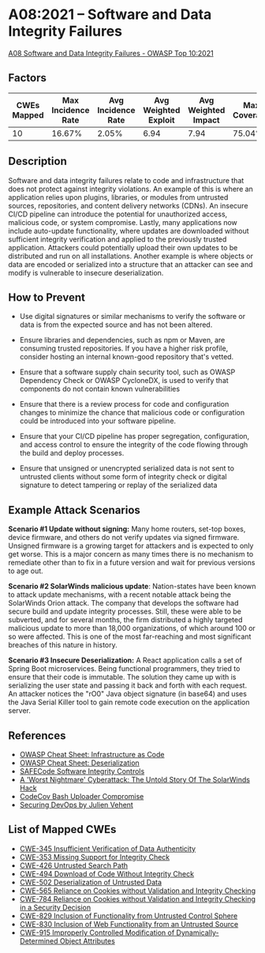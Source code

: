 # A08:2021 – Software and Data Integrity Failures

[A08 Software and Data Integrity Failures - OWASP Top 10:2021](https://owasp.org/Top10/A08_2021-Software_and_Data_Integrity_Failures/)

## Factors

| CWEs Mapped | Max Incidence Rate | Avg Incidence Rate | Avg Weighted Exploit | Avg Weighted Impact | Max Coverage | Avg Coverage | Total Occurrences | Total CVEs  |
|-------------|--------------------|--------------------|----------------------|---------------------|--------------|--------------|-------------------|-------------|
| 10          | 16.67%             | 2.05%              | 6.94                 | 7.94                | 75.04%       | 45.35%       | 47,972            | 1,152       |

## Description

Software and data integrity failures relate to code and infrastructure that does not protect against integrity violations. An example of this is where an application relies upon plugins, libraries, or modules from untrusted sources, repositories, and content delivery networks (CDNs). An insecure CI/CD pipeline can introduce the potential for unauthorized access, malicious code, or system compromise. Lastly, many applications now include auto-update functionality, where updates are downloaded without sufficient integrity verification and applied to the previously trusted application. Attackers could potentially upload their own updates to be distributed and run on all installations. Another example is where objects or data are encoded or serialized into a structure that an attacker can see and modify is vulnerable to insecure deserialization.

## How to Prevent

- Use digital signatures or similar mechanisms to verify the software or data is from the expected source and has not been altered.

- Ensure libraries and dependencies, such as npm or Maven, are consuming trusted repositories. If you have a higher risk profile, consider hosting an internal known-good repository that's vetted.

- Ensure that a software supply chain security tool, such as OWASP Dependency Check or OWASP CycloneDX, is used to verify that components do not contain known vulnerabilities

- Ensure that there is a review process for code and configuration changes to minimize the chance that malicious code or configuration could be introduced into your software pipeline.

- Ensure that your CI/CD pipeline has proper segregation, configuration, and access control to ensure the integrity of the code flowing through the build and deploy processes.

- Ensure that unsigned or unencrypted serialized data is not sent to untrusted clients without some form of integrity check or digital signature to detect tampering or replay of the serialized data
    

## Example Attack Scenarios

**Scenario #1 Update without signing:** Many home routers, set-top boxes, device firmware, and others do not verify updates via signed firmware. Unsigned firmware is a growing target for attackers and is expected to only get worse. This is a major concern as many times there is no mechanism to remediate other than to fix in a future version and wait for previous versions to age out.

**Scenario #2 SolarWinds malicious update**: Nation-states have been known to attack update mechanisms, with a recent notable attack being the SolarWinds Orion attack. The company that develops the software had secure build and update integrity processes. Still, these were able to be subverted, and for several months, the firm distributed a highly targeted malicious update to more than 18,000 organizations, of which around 100 or so were affected. This is one of the most far-reaching and most significant breaches of this nature in history.

**Scenario #3 Insecure Deserialization:** A React application calls a set of Spring Boot microservices. Being functional programmers, they tried to ensure that their code is immutable. The solution they came up with is serializing the user state and passing it back and forth with each request. An attacker notices the "rO0" Java object signature (in base64) and uses the Java Serial Killer tool to gain remote code execution on the application server.

## References

- [OWASP Cheat Sheet: Infrastructure as Code](https://cheatsheetseries.owasp.org/cheatsheets/Infrastructure_as_Code_Security_Cheat_Sheet.html)
- [OWASP Cheat Sheet: Deserialization](https://www.owasp.org/index.php/Deserialization_Cheat_Sheet)
- [SAFECode Software Integrity Controls](https://safecode.org/publication/SAFECode_Software_Integrity_Controls0610.pdf)
- [A 'Worst Nightmare' Cyberattack: The Untold Story Of The SolarWinds Hack](https://www.npr.org/2021/04/16/985439655/a-worst-nightmare-cyberattack-the-untold-story-of-the-solarwinds-hack)
- [CodeCov Bash Uploader Compromise](https://about.codecov.io/security-update)
- [Securing DevOps by Julien Vehent](https://www.manning.com/books/securing-devops)

## List of Mapped CWEs

- [CWE-345 Insufficient Verification of Data Authenticity](https://cwe.mitre.org/data/definitions/345.html)
- [CWE-353 Missing Support for Integrity Check](https://cwe.mitre.org/data/definitions/353.html)
- [CWE-426 Untrusted Search Path](https://cwe.mitre.org/data/definitions/426.html)
- [CWE-494 Download of Code Without Integrity Check](https://cwe.mitre.org/data/definitions/494.html)
- [CWE-502 Deserialization of Untrusted Data](https://cwe.mitre.org/data/definitions/502.html)
- [CWE-565 Reliance on Cookies without Validation and Integrity Checking](https://cwe.mitre.org/data/definitions/565.html)
- [CWE-784 Reliance on Cookies without Validation and Integrity Checking in a Security Decision](https://cwe.mitre.org/data/definitions/784.html)
- [CWE-829 Inclusion of Functionality from Untrusted Control Sphere](https://cwe.mitre.org/data/definitions/829.html)
- [CWE-830 Inclusion of Web Functionality from an Untrusted Source](https://cwe.mitre.org/data/definitions/830.html)
- [CWE-915 Improperly Controlled Modification of Dynamically-Determined Object Attributes](https://cwe.mitre.org/data/definitions/915.html)